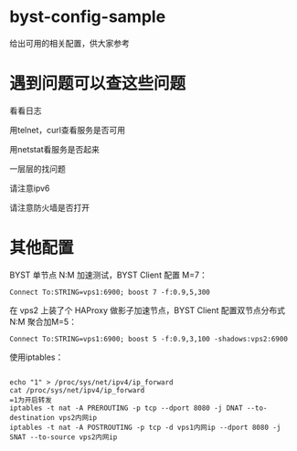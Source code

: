 # byst-config-sample
给出可用的相关配置，供大家参考

# 遇到问题可以查这些问题
看看日志

用telnet，curl查看服务是否可用

用netstat看服务是否起来

一层层的找问题

请注意ipv6

请注意防火墙是否打开

# 其他配置

BYST 单节点 N:M 加速测试，BYST Client 配置 M=7：
```
Connect To:STRING=vps1:6900; boost 7 -f:0.9,5,300
```
在 vps2 上装了个 HAProxy 做影子加速节点，BYST Client 配置双节点分布式 N:M 聚合加M=5：
```
Connect To:STRING=vps1:6900; boost 5 -f:0.9,3,100 -shadows:vps2:6900
```
使用iptables：
```

echo "1" > /proc/sys/net/ipv4/ip_forward
cat /proc/sys/net/ipv4/ip_forward
=1为开启转发
iptables -t nat -A PREROUTING -p tcp --dport 8080 -j DNAT --to-destination vps2内网ip
iptables -t nat -A POSTROUTING -p tcp -d vps1内网ip --dport 8080 -j SNAT --to-source vps2内网ip
```
